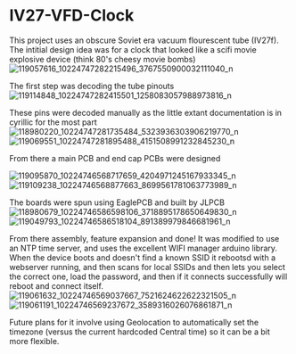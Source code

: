 # IV27-VFD-Clock

This project uses an obscure Soviet era vacuum flourescent tube (IV27f). The intitial design idea was for a clock that looked like a scifi movie explosive device (think 80's cheesy movie bombs)![119057616_10224747282215496_3767550900032111040_n](https://user-images.githubusercontent.com/8798897/189245810-1d5e1dd0-8b66-444c-a2c3-2a027090b2fa.jpg)

The first step was decoding the tube pinouts
![119114848_10224747282415501_1258083057988973816_n](https://user-images.githubusercontent.com/8798897/189246215-2be51854-b959-4ab6-8d01-9126a9f74a10.jpg)

These pins were decoded manually as the little extant documentation is in cyrillic for the most part
![118980220_10224747281735484_5323936303906219770_n](https://user-images.githubusercontent.com/8798897/189246290-36e448cc-9123-4c90-bea7-6cfc3773ceb0.jpg)
![119069551_10224747281895488_4151508991232845230_n](https://user-images.githubusercontent.com/8798897/189246295-a2036543-67bd-4110-8be9-d17f33df7fd8.jpg)

From there a main PCB and end cap PCBs were designed

![119095870_10224746568717659_4204971245167933345_n](https://user-images.githubusercontent.com/8798897/189246334-aca46918-31dc-4e4d-ae01-a7c40d0309f0.jpg)
![119109238_10224746568877663_8699561781063773989_n](https://user-images.githubusercontent.com/8798897/189246340-b68bc235-2872-409b-adde-cc0f5475f882.jpg)

The boards were spun using EaglePCB and built by JLPCB
![118980679_10224746586598106_3718895178650649830_n](https://user-images.githubusercontent.com/8798897/189246377-5cc8f143-e2f6-4607-8990-e510302fff7c.jpg)
![119049793_10224746586518104_891389979846681961_n](https://user-images.githubusercontent.com/8798897/189246381-4b9d9563-7e0b-43b0-898f-291490906f4d.jpg)

From there assembly, feature expansion and done! It was modified to use an NTP time server, and uses the excellent WIFI manager arduino library. When the device boots and doesn't find a known SSID it rebootsd with a webserver running, and then scans for local SSIDs and then lets you select the correct one, load the password, and then if it connects successfully will reboot and connect itself.
![119061632_10224746569037667_7521624622622321505_n](https://user-images.githubusercontent.com/8798897/189246423-b0fd23ab-5875-4067-8e89-788d858ce10f.jpg)
![119061191_10224746569237672_3589316026076861871_n](https://user-images.githubusercontent.com/8798897/189246431-f59deab7-b6b2-4eb0-8f33-a12238592362.jpg)

Future plans for it involve using Geolocation to automatically set the timezone (versus the current hardcoded Central time) so it can be a bit more flexible.

